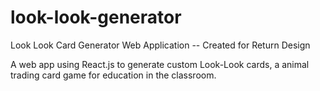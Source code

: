 # look-look-generator
Look Look Card Generator Web Application -- Created for Return Design

A web app using React.js to generate custom Look-Look cards, a animal trading card game for education in the classroom. 
